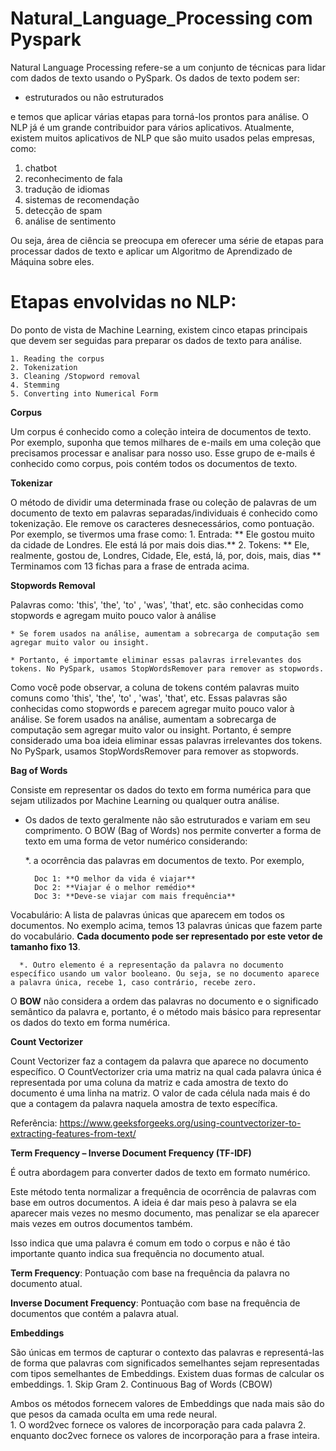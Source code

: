 # Natural_Language_Processing com Pyspark

Natural Language Processing refere-se a um conjunto de técnicas para lidar com dados de texto usando o PySpark. Os dados de texto podem ser:

   * estruturados ou não estruturados
    
e temos que aplicar várias etapas para torná-los prontos para análise. O NLP já é um grande contribuidor para vários aplicativos. Atualmente, existem muitos aplicativos de NLP que são muito usados pelas empresas, como:
   1. chatbot
   2. reconhecimento de fala
   3. tradução de idiomas
   4. sistemas de recomendação
   5. detecção de spam 
   6. análise de sentimento
   
Ou seja, área de ciência se preocupa em oferecer uma série de etapas para processar dados de texto e aplicar um Algoritmo de Aprendizado de Máquina sobre eles.

# Etapas envolvidas no NLP:

Do ponto de vista de Machine Learning, existem cinco etapas principais que devem ser seguidas para preparar os dados de texto para análise. 

    1. Reading the corpus
    2. Tokenization
    3. Cleaning /Stopword removal
    4. Stemming
    5. Converting into Numerical Form 
    
  
**Corpus**

Um corpus é conhecido como a coleção inteira de documentos de texto. Por exemplo, suponha que temos milhares de e-mails em uma coleção que precisamos processar e analisar para nosso uso. Esse grupo de e-mails é conhecido como corpus, pois contém todos os documentos de texto.


**Tokenizar**

O método de dividir uma determinada frase ou coleção de palavras de um documento de texto em palavras separadas/individuais é conhecido como tokenização. Ele remove os caracteres desnecessários, como pontuação. Por exemplo, se tivermos uma frase como: 
    1. Entrada: ** Ele gostou muito da cidade de Londres. Ele está lá por mais dois dias.**
    2. Tokens: ** Ele, realmente, gostou de, Londres, Cidade, Ele, está, lá, por, dois, mais, dias **
Terminamos com 13 fichas para a frase de entrada acima.


**Stopwords Removal**

Palavras como: 'this', 'the', 'to' , 'was', 'that', etc. são conhecidas como stopwords e agregam muito pouco valor à análise

    * Se forem usados na análise, aumentam a sobrecarga de computação sem agregar muito valor ou insight.
    
    * Portanto, é importamte eliminar essas palavras irrelevantes dos tokens. No PySpark, usamos StopWordsRemover para remover as stopwords.

Como você pode observar, a coluna de tokens contém palavras muito comuns como 'this', 'the', 'to' , 'was', 'that', etc. Essas palavras são conhecidas como stopwords e parecem agregar muito pouco valor à análise. Se forem usados na análise, aumentam a sobrecarga de computação sem agregar muito valor ou insight. Portanto, é sempre considerado uma boa ideia eliminar essas palavras irrelevantes dos tokens. No PySpark, usamos StopWordsRemover para remover as stopwords.


**Bag of Words**

Consiste em representar os dados do texto em forma numérica para que sejam utilizados por Machine Learning ou qualquer outra análise. 

  * Os dados de texto geralmente não são estruturados e variam em seu comprimento. O BOW (Bag of Words) nos permite converter a forma de texto em uma forma de vetor numérico considerando:
  
      *. a ocorrência das palavras em documentos de texto. Por exemplo,
      
          Doc 1: **O melhor da vida é viajar**
          Doc 2: **Viajar é o melhor remédio**
          Doc 3: **Deve-se viajar com mais frequência**
          
Vocabulário: A lista de palavras únicas que aparecem em todos os documentos. No exemplo acima, temos 13 palavras únicas que fazem parte do vocabulário. **Cada documento pode ser representado por este vetor de tamanho fixo 13**.

      *. Outro elemento é a representação da palavra no documento específico usando um valor booleano. Ou seja, se no documento aparece a palavra única, recebe 1, caso contrário, recebe zero.
      
O **BOW** não considera a ordem das palavras no documento e o significado semântico da palavra e, portanto, é o método mais básico para representar os dados do texto em forma numérica.


**Count Vectorizer**

Count Vectorizer faz a contagem da palavra que aparece no documento específico. O CountVectorizer cria uma matriz na qual cada palavra única é representada por uma coluna da matriz e cada amostra de texto do documento é uma linha na matriz. O valor de cada célula nada mais é do que a contagem da palavra naquela amostra de texto específica.

Referência: https://www.geeksforgeeks.org/using-countvectorizer-to-extracting-features-from-text/


**Term Frequency – Inverse Document Frequency (TF-IDF)**

É outra abordagem para converter dados de texto em formato numérico.

Este método tenta normalizar a frequência de ocorrência de palavras com base em outros documentos. A ideia é dar mais peso à palavra se ela aparecer mais vezes no mesmo documento, mas penalizar se ela aparecer mais vezes em outros documentos também.

Isso indica que uma palavra é comum em todo o corpus e não é tão importante quanto indica sua frequência no documento atual. 

**Term Frequency**: Pontuação com base na frequência da palavra no documento atual. 

**Inverse Document Frequency**: Pontuação com base na frequência de documentos que contém a palavra atual.


**Embeddings**

São únicas em termos de capturar o contexto das palavras e representá-las de forma que palavras com significados semelhantes sejam representadas com tipos semelhantes de Embeddings. Existem duas formas de calcular os embeddings.
    1. Skip Gram
    2. Continuous Bag of Words (CBOW)
    
Ambos os métodos fornecem valores de Embeddings que nada mais são do que pesos da camada oculta em uma rede neural.   
    1. O word2vec fornece os valores de incorporação para cada palavra
    2. enquanto doc2vec fornece os valores de incorporação para a frase inteira.

    
